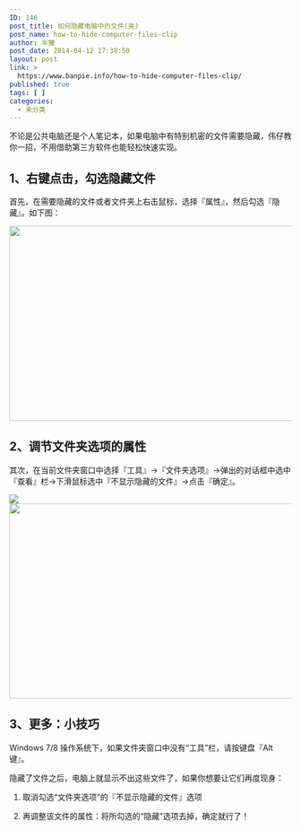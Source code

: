 ```yaml
---
ID: 146
post_title: 如何隐藏电脑中的文件(夹)
post_name: how-to-hide-computer-files-clip
author: 半撇
post_date: 2014-04-12 17:38:50
layout: post
link: >
  https://www.banpie.info/how-to-hide-computer-files-clip/
published: true
tags: [ ]
categories:
  - 未分类
---
```

不论是公共电脑还是个人笔记本，如果电脑中有特别机密的文件需要隐藏，伟仔教你一招，不用借助第三方软件也能轻松快速实现。

## **1、右键点击，勾选隐藏文件**

首先，在需要隐藏的文件或者文件夹上右击鼠标，选择『属性』，然后勾选『隐藏』。如下图：

[<img class="alignnone size-full wp-image-2759" src="http://www.banpie.info/wp-content/uploads/2019/04/unnamed-file-246.jpg" width="620" height="348" alt="" />][1]

## **2、调节文件夹选项的属性**

其次，在当前文件夹窗口中选择『工具』→『文件夹选项』→弹出的对话框中选中『查看』栏→下滑鼠标选中『不显示隐藏的文件』→点击『确定』。

![][2][<img class="alignnone size-full wp-image-2760" src="http://www.banpie.info/wp-content/uploads/2019/04/unnamed-file-247.jpg" width="620" height="348" alt="" />][3]

## **3、更多：小技巧**

Windows 7/8 操作系统下，如果文件夹窗口中没有“工具”栏，请按键盘『Alt键』。

隐藏了文件之后，电脑上就显示不出这些文件了，如果你想要让它们再度现身：

1.  取消勾选“文件夹选项”的『不显示隐藏的文件』选项

2.  再调整该文件的属性：将所勾选的“隐藏”选项去掉，确定就行了！

 [1]: http://www.banpie.info/wp-content/uploads/2019/04/unnamed-file-246.jpg
 [2]: http://mp.weixin.qq.com/mpres/htmledition/ueditor/themes/default/images/spacer.gif
 [3]: http://www.banpie.info/wp-content/uploads/2019/04/unnamed-file-247.jpg